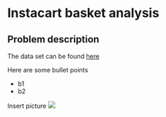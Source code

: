 # Instacart basket analysis

## Problem description

The data set can be found [here](https://www.kaggle.com/competitions/instacart-market-basket-analysis/data)

Here are some bullet points
- b1
- b2

Insert picture
<picture>
  <img src="https://github.com/lihaoranIcefire/erdosFall2022_Thanos_Haoran/blob/main/xgboost_illustration.png">
</picture>
